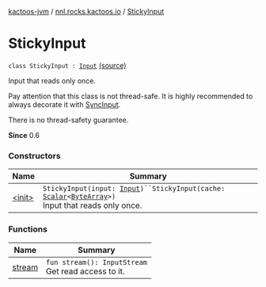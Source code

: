 [kactoos-jvm](../../index.md) / [nnl.rocks.kactoos.io](../index.md) / [StickyInput](.)

# StickyInput

`class StickyInput : `[`Input`](../../nnl.rocks.kactoos/-input/index.md) [(source)](https://github.com/neonailol/kactoos/blob/master/kactoos-jvm/src/main/kotlin/nnl/rocks/kactoos/io/StickyInput.kt#L28)

Input that reads only once.

Pay attention that this class is not thread-safe. It is highly
recommended to always decorate it with [SyncInput](../-sync-input/index.md).

There is no thread-safety guarantee.

**Since**
0.6

### Constructors

| Name | Summary |
|---|---|
| [&lt;init&gt;](-init-.md) | `StickyInput(input: `[`Input`](../../nnl.rocks.kactoos/-input/index.md)`)``StickyInput(cache: `[`Scalar`](../../nnl.rocks.kactoos/-scalar/index.md)`<`[`ByteArray`](https://kotlinlang.org/api/latest/jvm/stdlib/kotlin/-byte-array/index.html)`>)`<br>Input that reads only once. |

### Functions

| Name | Summary |
|---|---|
| [stream](stream.md) | `fun stream(): InputStream`<br>Get read access to it. |
